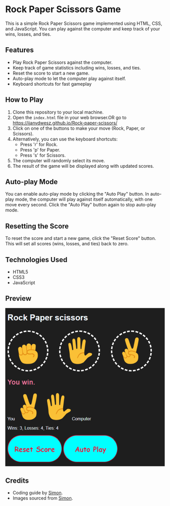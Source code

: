 # Rock Paper Scissors Game

This is a simple Rock Paper Scissors game implemented using HTML, CSS, and JavaScript. You can play against the computer and keep track of your wins, losses, and ties.

## Features

- Play Rock Paper Scissors against the computer.
- Keep track of game statistics including wins, losses, and ties.
- Reset the score to start a new game.
- Auto-play mode to let the computer play against itself.
- Keyboard shortcuts for fast gameplay
## How to Play

1. Clone this repository to your local machine.
2. Open the `index.html` file in your web browser.OR go to  https://ijanvdwesz.github.io/Rock-paper-scissors/
3. Click on one of the buttons to make your move (Rock, Paper, or Scissors).
4. Alternatively, you can use the keyboard shortcuts:
   - Press 'r' for Rock.
   - Press 'p' for Paper.
   - Press 's' for Scissors.
5. The computer will randomly select its move.
6. The result of the game will be displayed along with updated scores.

## Auto-play Mode

You can enable auto-play mode by clicking the "Auto Play" button. In auto-play mode, the computer will play against itself automatically, with one move every second. Click the "Auto Play" button again to stop auto-play mode.

## Resetting the Score

To reset the score and start a new game, click the "Reset Score" button. This will set all scores (wins, losses, and ties) back to zero.

## Technologies Used

- HTML5
- CSS3
- JavaScript

## Preview

![Preview](images/preview.png)

## Credits
- Coding guide by [Simon](https://supersimple.dev/).
- Images sourced from [Simon](https://supersimple.dev/).
